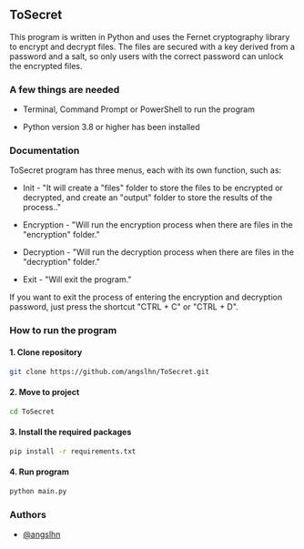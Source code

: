 ## ToSecret

This program is written in Python and uses the Fernet cryptography library to encrypt and decrypt files. The files are secured with a key derived from a password and a salt, so only users with the correct password can unlock the encrypted files.

### A few things are needed

- Terminal, Command Prompt or PowerShell to run the program

- Python version 3.8 or higher has been installed

### Documentation

ToSecret program has three menus, each with its own function, such as:

- Init - "It will create a "files" folder to store the files to be encrypted or decrypted, and create an "output" folder to store the results of the process.."

- Encryption - "Will run the encryption process when there are files in the "encryption" folder."

- Decryption - "Will run the decryption process when there are files in the "decryption" folder."

- Exit - "Will exit the program."

If you want to exit the process of entering the encryption and decryption password, just press the shortcut "CTRL + C" or "CTRL + D".

### How to run the program

#### 1. Clone repository

```bash
git clone https://github.com/angslhn/ToSecret.git
```

#### 2. Move to project

```bash
cd ToSecret
```

#### 3. Install the required packages

```bash
pip install -r requirements.txt
```

#### 4. Run program

```bash
python main.py
```

### Authors

- [@angslhn](https://www.github.com/angslhn)
